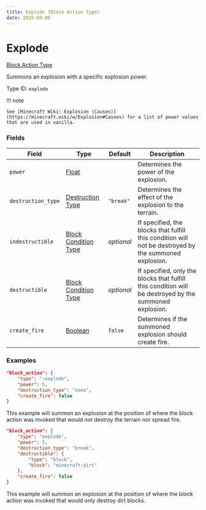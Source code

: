 ```yaml
---
title: Explode (Block Action Type)
date: 2025-03-08
---
```


# Explode

[Block Action Type](../block_action_types.md)

Summons an explosion with a specific explosion power.

Type ID: `explode`

!!! note

    See [Minecraft Wiki: Explosion (Causes)](https://minecraft.wiki/w/Explosion#Causes) for a list of power values that are used in vanilla.


### Fields

| Field              | Type                                                  | Default    | Description                                                                                            |
| ------------------ | ----------------------------------------------------- | ---------- | ------------------------------------------------------------------------------------------------------ |
| `power`            | [Float](../data_types/float.md)                       |            | Determines the power of the explosion.                                                                 |
| `destruction_type` | [Destruction Type](../data_types/destruction_type.md) | `"break"`  | Determines the effect of the explosion to the terrain.                                                 |
| `indestructible`   | [Block Condition Type](../block_condition_types.md)   | _optional_ | If specified, the blocks that fulfill this condition will not be destroyed by the summoned explosion.  |
| `destructible`     | [Block Condition Type](../block_condition_types.md)   | _optional_ | If specified, only the blocks that fulfill this condition will be destroyed by the summoned explosion. |
| `create_fire`      | [Boolean](../data_types/boolean.md)                   | `false`    | Determines if the summoned explosion should create fire.                                               |


### Examples

```json
"block_action": {
    "type": ":explode",
    "power": 5,
    "destruction_type": "none",
    "create_fire": false
}
```

This example will summon an explosion at the position of where the block action was invoked that would not destroy the terrain nor spread fire.
<br>


```json
"block_action": {
    "type": "explode",
    "power": 5,
    "destruction_type": "break",
    "destructible": {
        "type": "block",
        "block": "minecraft:dirt"
    },
    "create_fire": false
}
```

This example will summon an explosion at the position of where the block action was invoked that would only destroy dirt blocks.
